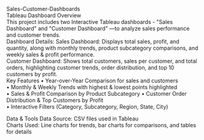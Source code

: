 Sales-Customer-Dashboards  
 Tableau Dashboard Overview  
This project includes two Interactive Tableau dashboards - "Sales Dashboard" and "Customer Dashboard" —to analyze sales performance and customer trends.  
 Dashboard Details:
Sales Dashboard: Displays total sales, profit, and quantity, along with monthly trends, product subcategory comparisons, and weekly sales & profit performance.  
Customer Dashboard: Shows total customers, sales per customer, and total orders, highlighting customer trends, order distribution, and top 10 customers by profit.  
Key Features 
•	Year-over-Year Comparison for sales and customers  
•	Monthly & Weekly Trends with highest & lowest points highlighted  
•	Sales & Profit Comparison by Product Subcategory 
•	Customer Order Distribution & Top Customers by Profit  
•	Interactive Filters (Category, Subcategory, Region, State, City)  

Data & Tools 
Data Source: CSV files used in Tableau  
Charts Used: Line charts for trends, bar charts for comparisons, and tables for details  


